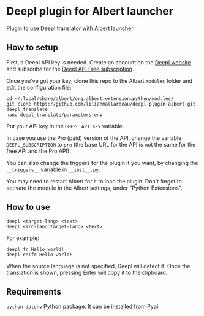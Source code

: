 # Deepl plugin for Albert launcher

Plugin to use Deepl translator with Albert launcher

## How to setup
First, a Deepl API key is needed. Create an account on the [Deepl website](https://www.deepl.com/) and subscribe for the [Deepl API Free subscription](https://www.deepl.com/pro-api).

Once you've got your key, clone this repo to the Albert `modules` folder and edit the configuration file:
```
cd ~/.local/share/albert/org.albert.extension.python/modules/
git clone https://github.com/lilianmallardeau/deepl-plugin-albert.git deepl_translate
nano deepl_translate/parameters.env
```

Put your API key in the `DEEPL_API_KEY` variable.

In case you use the Pro (paid) version of the API, change the variable `DEEPL_SUBSCRIPTION` to `pro` (the base URL for the API is not the same for the free API and the Pro API).

You can also change the triggers for the plugin if you want, by changing the `__triggers__` variable in `__init__.py`.

You may need to restart Albert for it to load the plugin. Don't forget to activate the module in the Albert settings, under "Python Extensions".

## How to use
```
deepl <target-lang> <text>
deepl <src-lang:target-lang> <text>
```

For example:
```
deepl fr Hello world!
deepl en:fr Hello world!
```

When the source language is not specified, Deepl will detect it.
Once the translation is shown, pressing Enter will copy it to the clipboard.


## Requirements
[`python-dotenv`](https://pypi.org/project/python-dotenv/) Python package. It can be installed from [Pypi](https://pypi.org/project/python-dotenv/).